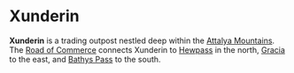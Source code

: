 # Xunderin

**Xunderin** is a trading outpost nestled deep within the [Attalya Mountains](../../mote/esterfell/lenya/attalya-mountains/attalya-mountains.md). The [Road of Commerce](road-of-commerce.md) connects Xunderin to [Hewpass](hewpass.md) in the north, [Gracia](gracia.md) to the east, and [Bathys Pass](bathys-pass.md) to the south.
